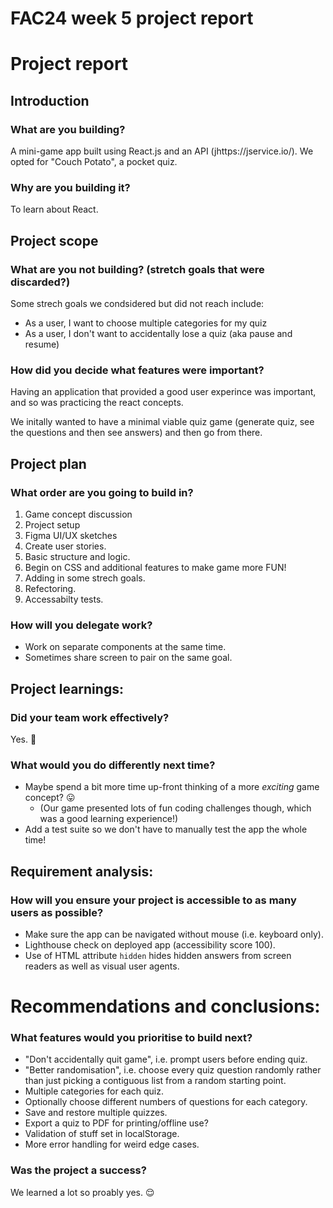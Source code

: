# FAC24 week 5 project report


# Project report


## Introduction

### What are you building?

A mini-game app built using React.js and an API (jhttps://jservice.io/). We opted for "Couch Potato", a pocket quiz.


### Why are you building it?

To learn about React.


## Project scope


### What are you not building? (stretch goals that were discarded?)

Some strech goals we condsidered but did not reach include:
- As a user, I want to choose multiple categories for my quiz
- As a user, I don't want to accidentally lose a quiz (aka pause and resume)


### How did you decide what features were important?

Having an application that provided a good user experince was important, and so was practicing the react concepts.

We initally wanted to have a minimal viable quiz game (generate quiz, see the questions and then see answers) and then go from there. 

## Project plan
 

### What order are you going to build in?

1. Game concept discussion
2. Project setup
3. Figma UI/UX sketches
4. Create user stories.
5. Basic structure and logic.
6. Begin on CSS and additional features to make game more FUN!
7. Adding in some strech goals.
8. Refectoring.
9. Accessabilty tests.

### How will you delegate work?

- Work on separate components at the same time.
- Sometimes share screen to pair on the same goal.


## Project learnings:

### Did your team work effectively?

Yes. :slightly_smiling_face: 


### What would you do differently next time?

- Maybe spend a bit more time up-front thinking of a more _exciting_ game concept? :stuck_out_tongue: 
  - (Our game presented lots of fun coding challenges though, which was a good learning experience!)
- Add a test suite so we don't have to manually test the app the whole time!


## Requirement analysis:

### How will you ensure your project is accessible to as many users as possible?

- Make sure the app can be navigated without mouse (i.e. keyboard only).
- Lighthouse check on deployed app (accessibility score 100).
- Use of HTML attribute ``hidden`` hides hidden answers from screen readers as well as visual user agents.

# Recommendations and conclusions:

### What features would you prioritise to build next?

- "Don't accidentally quit game", i.e. prompt users before ending quiz.
- "Better randomisation", i.e. choose every quiz question randomly rather than just picking a contiguous list from a random starting point.
- Multiple categories for each quiz.
- Optionally choose different numbers of questions for each category.
- Save and restore multiple quizzes.
- Export a quiz to PDF for printing/offline use?
- Validation of stuff set in localStorage.
- More error handling for weird edge cases.

### Was the project a success?

We learned a lot so proably yes. :relieved: 
